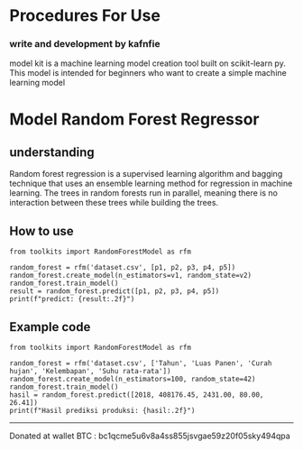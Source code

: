 
# Procedures For Use

### write and development by **kafnfie** 
model kit is a machine learning model creation tool built on scikit-learn py. This model is intended for beginners who want to create a simple machine learning model

# Model Random Forest Regressor
## understanding
Random forest regression is a supervised learning algorithm and bagging technique that uses an ensemble learning method for regression in machine learning. The trees in random forests run in parallel, meaning there is no interaction between these trees while building the trees.

## How to use

```
from toolkits import RandomForestModel as rfm

random_forest = rfm('dataset.csv', [p1, p2, p3, p4, p5])
random_forest.create_model(n_estimators=v1, random_state=v2)
random_forest.train_model()
result = random_forest.predict([p1, p2, p3, p4, p5])
print(f"predict: {result:.2f}")
```

## Example code

```
from toolkits import RandomForestModel as rfm

random_forest = rfm('dataset.csv', ['Tahun', 'Luas Panen', 'Curah hujan', 'Kelembapan', 'Suhu rata-rata'])
random_forest.create_model(n_estimators=100, random_state=42)
random_forest.train_model()
hasil = random_forest.predict([2018, 408176.45, 2431.00, 80.00, 26.41])
print(f"Hasil prediksi produksi: {hasil:.2f}")
```


---
Donated at wallet BTC : bc1qcme5u6v8a4ss855jsvgae59z20f05sky494qpa  